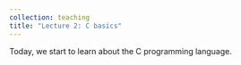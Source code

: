 ```yaml
---
collection: teaching
title: "Lecture 2: C basics"
---
```


Today, we start to learn about the C programming language.
